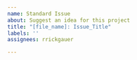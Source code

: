 ```yaml
---
name: Standard Issue
about: Suggest an idea for this project
title: "[file_name]: Issue_Title"
labels: ''
assignees: rrickgauer

---
```



